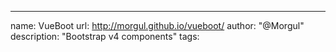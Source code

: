 ---
name: VueBoot
url: http://morgul.github.io/vueboot/
author: "@Morgul"
description: "Bootstrap v4 components"
tags:
